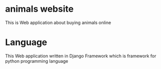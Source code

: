 # animals website
This is Web application about buying animals online 

# Language

This Web application written in Django Framework which is framework for python programming language 

